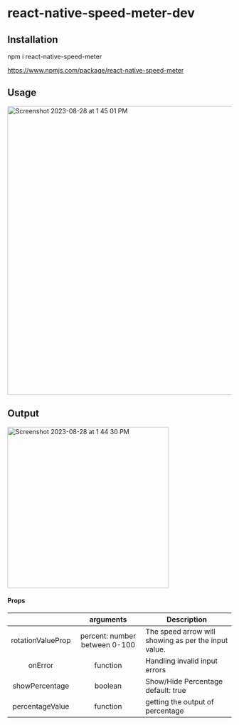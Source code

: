 # react-native-speed-meter-dev

## Installation
npm i react-native-speed-meter

https://www.npmjs.com/package/react-native-speed-meter

## Usage
<img width="648" alt="Screenshot 2023-08-28 at 1 45 01 PM" src="https://github.com/faheem-cmd/react-native-speed-meter-dev/assets/56709898/d1d9af05-301a-4be7-a0e2-1df39e3de47e">

## Output 

<img width="362" alt="Screenshot 2023-08-28 at 1 44 30 PM" src="https://github.com/faheem-cmd/react-native-speed-meter-dev/assets/56709898/c8206de8-5d6e-49a1-b314-ef508d667981">


#### Props

|              |                  arguments                   | Description                                                                                         |
| :----------: | :------------------------------------------: | --------------------------------------------------------------------------------------------------- |
| rotationValueProp |               percent: number between 0-100                | The speed arrow will showing as per the input value. |
|   onError    | function                                       | Handling invalid input errors      
|   showPercentage    | boolean                                       | Show/Hide Percentage default: true
|   percentageValue    | function                                       | getting the output of percentage


